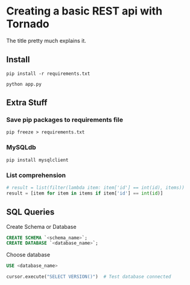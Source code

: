 # Creating a basic REST api with Tornado

The title pretty much explains it.


## Install

`pip install -r requirements.txt`

`python app.py`

## Extra Stuff

### Save pip packages to requirements file

`pip freeze > requirements.txt`

### MySQLdb

`pip install mysqlclient`


### List comprehension

```py
# result = list(filter(lambda item: item['id'] == int(id), items))
result = [item for item in items if item['id'] == int(id)]
```

## SQL Queries

Create Schema or Database
```sql
CREATE SCHEMA `<schema_name>`;
CREATE DATABASE `<database_name>`;
```

Choose database
```sql
USE <database_name>
```

```py
cursor.execute("SELECT VERSION()")  # Test database connected
```
